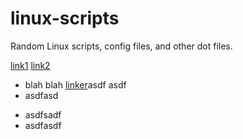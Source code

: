 linux-scripts
=============

Random Linux scripts, config files, and other dot files.

<a href="http://www.google.com">link1</a>
<a href="http://www.google.com" target="_blank">link2</a>

* blah blah [linker][1]asdf asdf
* asdfasd
<!--
* asdfasdf
-->
* asdfsadf
* asdfasdf

[1]: http://www.google.com "my super link"
